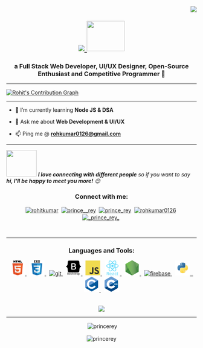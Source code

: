 <img align="right" src="https://visitor-badge.laobi.icu/badge?page_id=princerey.princerey">
<h1 align="center">
  <a href="https://git.io/typing-svg">
    <img src="https://readme-typing-svg.herokuapp.com/?lines=Hello,+There!+👋;This+is+Rohit....&center=true&size=26">
  </a> <img src="https://media.giphy.com/media/WUlplcMpOCEmTGBtBW/giphy.gif" width="100" height="80"></h1>
<h3 align="center">a Full Stack Web Developer, UI/UX Designer, Open-Source Enthusiast and Competitive Programmer  👀</h3>

<hr>
<a href="https://github.com/princerey/github-readme-activity-graph"><img alt="Rohit's Contribution Graph" src="https://github-readme-activity-graph.cyclic.app/graph?username=princerey&theme=modern-lilac" /></a>  
<hr>

- 🌱 I’m currently learning **Node JS & DSA**

- 💬 Ask me about **Web Development & UI/UX**

- 📫 Ping me @ **rohkumar0126@gmail.com**

<hr>

<img src="https://media.giphy.com/media/LnQjpWaON8nhr21vNW/giphy.gif" width="80" height="70" > <em><b>I love connecting with different people</b> so if you want to say <b>hi, I'll be happy to meet you more!</b> 😊</em>
<h3 align="center">Connect with me:</h3>
<p align="center">
<a href="https://linkedin.com/in/rohit-kumar-771627242" target="blank"><img align="center" src="https://raw.githubusercontent.com/rahuldkjain/github-profile-readme-generator/master/src/images/icons/Social/linked-in-alt.svg" alt="rohitkumar" height="30" width="40" /></a>&nbsp;
<a href="https://instagram.com/prince__rey" target="blank"><img align="center" src="https://raw.githubusercontent.com/rahuldkjain/github-profile-readme-generator/master/src/images/icons/Social/instagram.svg" alt="prince__rey" height="30" width="40" /></a>&nbsp;
<a href="https://www.codechef.com/users/prince_rey" target="blank"><img align="center" src="https://img.icons8.com/color/48/000000/codechef.png" alt="prince_rey"/></a>&nbsp;
<a href="https://www.hackerrank.com/rohkumar0126" target="blank"><img align="center" src="https://raw.githubusercontent.com/rahuldkjain/github-profile-readme-generator/master/src/images/icons/Social/hackerrank.svg" alt="rohkumar0126" height="30" width="40" /></a>&nbsp;
<a href="https://twitter.com/_prince_rey_" target="blank"><img align="center" src="https://raw.githubusercontent.com/rahuldkjain/github-profile-readme-generator/master/src/images/icons/Social/twitter.svg" alt="_prince_rey_" height="30" width="40" /></a>&nbsp;
</p>
<br>
<hr>
<h3 align="center">Languages and Tools:</h3>
<p align="center"> 
   <a href="https://www.w3.org/html/" target="_blank" rel="noreferrer"> <img src="https://raw.githubusercontent.com/devicons/devicon/master/icons/html5/html5-original-wordmark.svg" alt="html5" width="40" height="40"/> </a> &nbsp;
     <a href="https://www.w3schools.com/css/" target="_blank" rel="noreferrer"> <img src="https://raw.githubusercontent.com/devicons/devicon/master/icons/css3/css3-original-wordmark.svg" alt="css3" width="40" height="40"/> </a>&nbsp;
     <a href="https://git-scm.com/" target="_blank" rel="noreferrer"> <img src="https://www.vectorlogo.zone/logos/git-scm/git-scm-icon.svg" alt="git" width="40" height="40"/> </a> &nbsp;
   <a href="https://getbootstrap.com" target="_blank"> <img src="https://raw.githubusercontent.com/devicons/devicon/master/icons/bootstrap/bootstrap-plain-wordmark.svg" alt="bootstrap" width="40" height="40"/> </a> &nbsp;
    <a href="https://developer.mozilla.org/en-US/docs/Web/JavaScript" target="_blank" rel="noreferrer"> <img src="https://raw.githubusercontent.com/devicons/devicon/master/icons/javascript/javascript-original.svg" alt="javascript" width="40" height="40"/> </a> &nbsp;
    <a href="https://reactjs.org/" target="_blank" rel="noreferrer"> <img src="https://raw.githubusercontent.com/devicons/devicon/master/icons/react/react-original-wordmark.svg" alt="react" width="40" height="40"/> </a> &nbsp;
    <a href="https://nodejs.org/en/" target="_blank">
<img src="https://raw.githubusercontent.com/github/explore/80688e429a7d4ef2fca1e82350fe8e3517d3494d/topics/nodejs/nodejs.png" alt="" width="40" height="40"/> </a>&nbsp;
<a href="https://firebase.google.com/" target="_blank" rel="noreferrer"> <img src="https://www.vectorlogo.zone/logos/firebase/firebase-icon.svg" alt="firebase" width="40" height="40"/> </a>&nbsp;
<a href="https://www.python.org/" target="_blank"><img src="https://raw.githubusercontent.com/github/explore/80688e429a7d4ef2fca1e82350fe8e3517d3494d/topics/python/python.png" alt="" width="40" height="40"/>
&nbsp;
<a href="https://www.cprogramming.com/" target="_blank"> <img src="https://raw.githubusercontent.com/devicons/devicon/master/icons/c/c-original.svg" alt="c" width="40" height="40"/> </a> &nbsp;
<a href="https://www.w3schools.com/cpp/" target="_blank"> <img src="https://raw.githubusercontent.com/devicons/devicon/master/icons/cplusplus/cplusplus-original.svg" alt="cplusplus" width="40" height="40"/> </a>
</p>
<br>
  <div align=center>
    <a href="https://github.com/princerey/github-readme-stats">
      <img width=325 align="center" src="https://github-readme-stats.vercel.app/api/top-langs/?username=princerey&hide=c%23,powershell,Mathematica,Ruby,Objective-C,Objective-C%2b%2b,Cuda&title_color=61dafb&text_color=ffffff&icon_color=61dafb&bg_color=20232a&langs_count=8&layout=compact&border_color=61dafb&hide_border=true" />
    </a>
  </div>

<hr>

<p align="center">&nbsp;<img align="center" src="https://github-readme-stats.vercel.app/api?username=princerey&show_icons=true&locale=en&theme=gotham" alt="princerey" /></p>

<p align="center"><img align="center" src="https://github-readme-streak-stats.herokuapp.com/?user=princerey&theme=gotham" alt="princerey" /></p>


